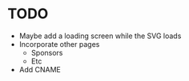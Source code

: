 # TODO

* Maybe add a loading screen while the SVG loads
* Incorporate other pages
	* Sponsors
	* Etc
* Add CNAME